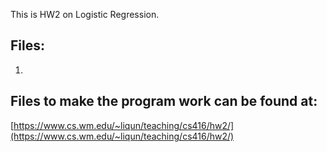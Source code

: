 This is HW2 on Logistic Regression.

## Files:
1. 

## Files to make the program work can be found at:
[https://www.cs.wm.edu/~liqun/teaching/cs416/hw2/](https://www.cs.wm.edu/~liqun/teaching/cs416/hw2/)
